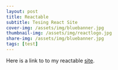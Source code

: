 ```yaml
---
layout: post
title: Reactable
subtitle: Tesing React Site
cover-img: /assets/img/bluebanner.jpg
thumbnail-img: /assets/img/reactlogo.jpg
share-img: /assets/img/bluebanner.jpg
tags: [test]
---
```


Here is a link to to my reactable [site](https://dovarfalcone.github.io/reactable/). 
